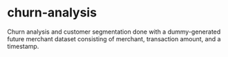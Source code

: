 # churn-analysis

Churn analysis and customer segmentation done with a dummy-generated future merchant dataset consisting of merchant, transaction amount, and a timestamp.
